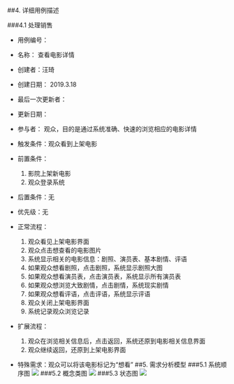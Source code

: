 ##4. 详细用例描述

###4.1 处理销售

- 用例编号：      
- 名称： 查看电影详情                                                   
- 创建者：汪琦
- 创建日期： 2019.3.18
- 最后一次更新者：
- 更新日期：
- 参与者： 观众，目的是通过系统准确、快速的浏览相应的电影详情
- 触发条件：观众看到上架电影
- 前置条件：
	1. 影院上架新电影
	2. 观众登录系统
- 后置条件：无
- 优先级：无
- 正常流程：
    1. 观众看见上架电影界面
    2. 观众点击想查看的电影图片
    3. 系统显示相关的电影信息：剧照、演员表、基本剧情、评语
    4. 如果观众想看剧照，点击剧照，系统显示剧照大图
    5. 如果观众想看演员表，点击演员表，系统显示所有演员表
    6. 如果观众想浏览大致剧情，点击剧情，系统现实剧情
    7. 如果观众想看评语，点击评语，系统显示评语
    8. 观众关闭上架电影界面
    9. 系统记录观众浏览记录

- 扩展流程：
    1. 观众在浏览相关信息后，点击返回，系统还原到电影相关信息界面
    2. 观众继续返回，还原到上架电影界面

- 特殊需求：观众可以将该电影标记为“想看”
##5. 需求分析模型 
###5.1 系统顺序图
![](http://ruangong.oss-cn-beijing.aliyuncs.com/%E7%B3%BB%E7%BB%9F%E9%A1%BA%E5%BA%8F%E5%9B%BE.jpg)
###5.2 概念类图
![](https://ruangong.oss-cn-beijing.aliyuncs.com/02_%E6%A6%82%E5%BF%B5%E7%B1%BB%E5%9B%BE.png)
###5.3 状态图
![](http://ruangong.oss-cn-beijing.aliyuncs.com/%E7%AE%A1%E7%90%86%E5%91%98%E4%BD%BF%E7%94%A8%E7%B3%BB%E7%BB%9F%E7%9A%84%E7%8A%B6%E6%80%81%E5%9B%BE.jpg)
